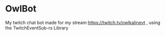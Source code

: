 # OwlBot
My twitch chat bot made for my stream https://twitch.tv/owlkalinevt , using the TwitchEventSub-rs Library
